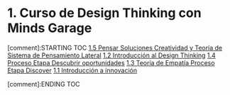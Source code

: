 # 1. Curso de Design Thinking con Minds Garage


[comment]:STARTING TOC
[1.5 Pensar Soluciones Creatividad y Teoría de Sistema de Pensamiento Lateral](<./content/1.5 Pensar Soluciones Creatividad y Teoría de Sistema de Pensamiento Lateral.md>)
[1.2 Introducción al Design Thinking](<./content/1.2 Introducción al Design Thinking.md>)
[1.4 Proceso Etapa Descubrir oportunidades](<./content/1.4 Proceso Etapa Descubrir oportunidades.md>)
[1.3 Teoría de Empatía Proceso Etapa Discover](<./content/1.3 Teoría de Empatía Proceso Etapa Discover.md>)
[1.1 Introducción a innovación](<./content/1.1 Introducción a innovación.md>)

[comment]:ENDING TOC